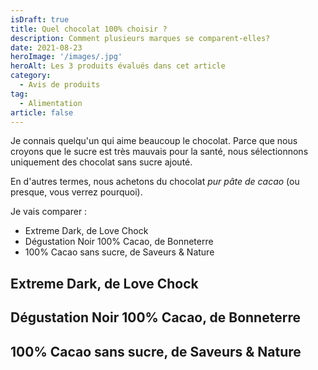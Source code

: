 ```yaml
---
isDraft: true
title: Quel chocolat 100% choisir ?
description: Comment plusieurs marques se comparent-elles?
date: 2021-08-23
heroImage: '/images/.jpg'
heroAlt: Les 3 produits évalués dans cet article
category:
  - Avis de produits
tag:
  - Alimentation
article: false
---
```


Je connais quelqu'un qui aime beaucoup le chocolat.
Parce que nous croyons que le sucre est très mauvais pour la santé, nous sélectionnons uniquement des chocolat sans sucre ajouté.

En d'autres termes, nous achetons du chocolat _pur pâte de cacao_ (ou presque, vous verrez pourquoi).

Je vais comparer :

- Extreme Dark, de Love Chock
- Dégustation Noir 100% Cacao, de Bonneterre
- 100% Cacao sans sucre, de Saveurs & Nature

## Extreme Dark, de Love Chock

## Dégustation Noir 100% Cacao, de Bonneterre

## 100% Cacao sans sucre, de Saveurs & Nature
